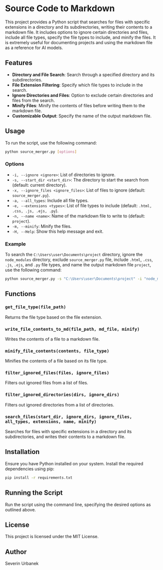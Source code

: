 # Source Code to Markdown

This project provides a Python script that searches for files with specific extensions in a directory and its subdirectories, writing their contents to a markdown file. It includes options to ignore certain directories and files, include all file types, specify the file types to include, and minify the files. It is extremely useful for documenting projects and using the markdown file as a reference for AI models.

## Features

- **Directory and File Search**: Search through a specified directory and its subdirectories.
- **File Extension Filtering**: Specify which file types to include in the search.
- **Ignore Directories and Files**: Option to exclude certain directories and files from the search.
- **Minify Files**: Minify the contents of files before writing them to the markdown file.
- **Customizable Output**: Specify the name of the output markdown file.

## Usage

To run the script, use the following command:

```bash
python source_merger.py [options]
```

### Options

- `-i, --ignore <ignore>`: List of directories to ignore.
- `-s, --start_dir <start_dir>`: The directory to start the search from (default: current directory).
- `-x, --ignore_files <ignore_files>`: List of files to ignore (default: `source_merger.py`).
- `-a, --all_types`: Include all file types.
- `-e, --extensions <types>`: List of file types to include (default: `.html, .css, .js, .ejs, .py`).
- `-n, --name <name>`: Name of the markdown file to write to (default: `project`).
- `-m, --minify`: Minify the files.
- `-H, --Help`: Show this help message and exit.

### Example

To search the `C:\Users\user\Documents\project` directory, ignore the `node_modules` directory, exclude `source_merger.py` file, include `.html`, `.css`, `.js`, `.ejs`, and `.py` file types, and name the output markdown file `project`, use the following command:

```bash
python source_merger.py -s "C:\Users\user\Documents\project" -i "node_modules" -x "source_merger.py" -e ".html" ".css" ".js" ".ejs" ".py" -n "project"
```

## Functions

### `get_file_type(file_path)`

Returns the file type based on the file extension.

### `write_file_contents_to_md(file_path, md_file, minify)`

Writes the contents of a file to a markdown file.

### `minify_file_contents(contents, file_type)`

Minifies the contents of a file based on its file type.

### `filter_ignored_files(files, ignore_files)`

Filters out ignored files from a list of files.

### `filter_ignored_directories(dirs, ignore_dirs)`

Filters out ignored directories from a list of directories.

### `search_files(start_dir, ignore_dirs, ignore_files, all_types, extensions, name, minify)`

Searches for files with specific extensions in a directory and its subdirectories, and writes their contents to a markdown file.

## Installation

Ensure you have Python installed on your system. Install the required dependencies using pip:

```bash
pip install -r requirements.txt
```

## Running the Script

Run the script using the command line, specifying the desired options as outlined above.

## License

This project is licensed under the MIT License.

## Author

Severin Urbanek

